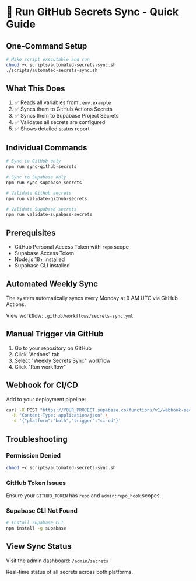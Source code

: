 # 🚀 Run GitHub Secrets Sync - Quick Guide

## One-Command Setup

```bash
# Make script executable and run
chmod +x scripts/automated-secrets-sync.sh
./scripts/automated-secrets-sync.sh
```

## What This Does

1. ✅ Reads all variables from `.env.example`
2. ✅ Syncs them to GitHub Actions Secrets
3. ✅ Syncs them to Supabase Project Secrets
4. ✅ Validates all secrets are configured
5. ✅ Shows detailed status report

## Individual Commands

```bash
# Sync to GitHub only
npm run sync-github-secrets

# Sync to Supabase only
npm run sync-supabase-secrets

# Validate GitHub secrets
npm run validate-github-secrets

# Validate Supabase secrets
npm run validate-supabase-secrets
```

## Prerequisites

- GitHub Personal Access Token with `repo` scope
- Supabase Access Token
- Node.js 18+ installed
- Supabase CLI installed

## Automated Weekly Sync

The system automatically syncs every Monday at 9 AM UTC via GitHub Actions.

View workflow: `.github/workflows/secrets-sync.yml`

## Manual Trigger via GitHub

1. Go to your repository on GitHub
2. Click "Actions" tab
3. Select "Weekly Secrets Sync" workflow
4. Click "Run workflow"

## Webhook for CI/CD

Add to your deployment pipeline:

```bash
curl -X POST "https://YOUR_PROJECT.supabase.co/functions/v1/webhook-secrets-sync" \
  -H "Content-Type: application/json" \
  -d '{"platform":"both","trigger":"ci-cd"}'
```

## Troubleshooting

### Permission Denied

```bash
chmod +x scripts/automated-secrets-sync.sh
```

### GitHub Token Issues

Ensure your `GITHUB_TOKEN` has `repo` and `admin:repo_hook` scopes.

### Supabase CLI Not Found

```bash
# Install Supabase CLI
npm install -g supabase
```

## View Sync Status

Visit the admin dashboard: `/admin/secrets`

Real-time status of all secrets across both platforms.
